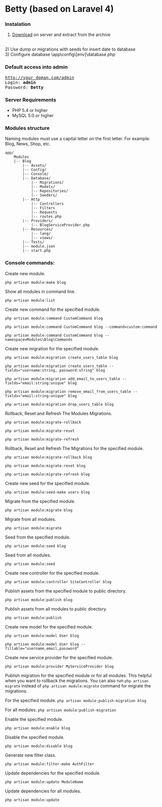 Betty (based on Laravel 4)
==========================

### Instalation
1) [Download](https://github.com/chronokz/Betty/archive/master.zip) on server and extract from the archive
<br>
2) Use dump or migrations with seeds for insert date to database
<br>
3) Configure database \app\config\[env]\database.php 

### Default access into admin
<pre>
<a href="http://betty/admin">http://your_doman.com/admin</a>
Login: <b>admin</b>
Password: <b>Betty</b>
</pre>


### Server Requirements

- PHP 5.4 or higher
- MySQL 5.0 or higher


### Modules structure
  
Naming modules must use a capital letter on the first letter. For example: Blog, News, Shop, etc.

  ```
  app/
      Modules
      |-- Blog
          |-- Assets/
          |-- Config/
          |-- Console/
          |-- Database/
              |-- Migrations/
              |-- Models/
              |-- Repositories/
              |-- Seeders/
          |-- Http
              |-- Controllers
              |-- Filters
              |-- Requests
              |-- routes.php
          |-- Providers/
              |-- BlogServiceProvider.php
          |-- Resources/
              |-- lang/
              |-- views/
          |-- Tests/
          |-- module.json
          |-- start.php
  ```

### Console commands:

Create new module.

`php artisan module:make blog`

Show all modules in command line.

`php artisan module:list`
  
Create new command for the specified module.
  
`php artisan module:command CustomCommand blog`

`php artisan module:command CustomCommand blog --command=custom:command`

`php artisan module:command CustomCommand blog --namespace=Modules\Blog\Commands`
  
Create new migration for the specified module.

`php artisan module:migration create_users_table blog`

`php artisan module:migration create_users_table --fields="username:string, password:string" blog`

`php artisan module:migration add_email_to_users_table --fields="email:string:unique" blog`

`php artisan module:migration remove_email_from_users_table --fields="email:string:unique" blog`

`php artisan module:migration drop_users_table blog`

Rollback, Reset and Refresh The Modules Migrations.

`php artisan module:migrate-rollback`

`php artisan module:migrate-reset`

`php artisan module:migrate-refresh`

Rollback, Reset and Refresh The Migrations for the specified module.

`php artisan module:migrate-rollback blog`

`php artisan module:migrate-reset blog`

`php artisan module:migrate-refresh blog`
  
Create new seed for the specified module.

`php artisan module:seed-make users blog`
  
Migrate from the specified module.

`php artisan module:migrate blog`
  
Migrate from all modules.

`php artisan module:migrate`
  
Seed from the specified module.

`php artisan module:seed blog`
  
Seed from all modules.
 
`php artisan module:seed`

Create new controller for the specified module.

`php artisan module:controller SiteController blog`

Publish assets from the specified module to public directory.

`php artisan module:publish blog`

Publish assets from all modules to public directory.

`php artisan module:publish`

Create new model for the specified module.

`php artisan module:model User blog`

`php artisan module:model User blog --fillable="username,email,password"`

Create new service provider for the specified module.

`php artisan module:provider MyServiceProvider blog`

Publish migration for the specified module or for all modules.
    This helpful when you want to rollback the migrations. You can also run `php artisan migrate` instead of `php artisan module:migrate` command for migrate the migrations.

For the specified module.
`php artisan module:publish-migration blog`

For all modules.
`php artisan module:publish-migration`

Enable the specified module.

`php artisan module:enable blog`

Disable the specified module.

`php artisan module:disable blog`

Generate new filter class.

`php artisan module:filter-make AuthFilter`

Update dependencies for the specified module.

`php artisan module:update ModuleName`

Update dependencies for all modules.

`php artisan module:update`